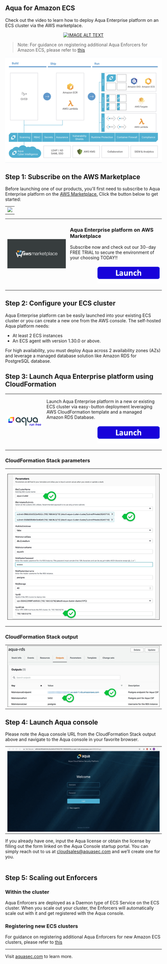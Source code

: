 ## Aqua for Amazon ECS

Check out the video to learn how to deploy Aqua Enterprise platform on an ECS cluster via the AWS marketplace.
<div align="center">
  <a target="_blank" href="https://www.youtube.com/watch?v=WtgAxMGvtIQ"><img src="https://img.youtube.com/vi/WtgAxMGvtIQ/0.jpg" alt="IMAGE ALT TEXT"></a>
</div>

>Note: For guidance on registering additional Aqua Enforcers for Amazon ECS, please refer to [this](pages/adding-more-enforcers.md)

![Aqua platform](../../images/aws-aqua-platform.png)

## Step 1: Subscribe on the AWS Marketplace
Before launching one of our products, you'll first need to subscribe to Aqua Enterprise platform on the <a target="_blank" href="https://aws.amazon.com/marketplace/pp/B07KJKMNR8">AWS Marketplace.</a> Click the button below to get started:
<table>
	<tr>
		<td><img src="../../images/aws-ecs-payg.gif" /></td>
	</tr>
</table>
<table>
	<tr>
		<td width="40%"><a target="_blank" href="https://aws.amazon.com/marketplace/pp/B07KJKMNR8"><img src="../../images/aws-marketplace.png" /></a></td>
		<td>
			<h3>Aqua Enterprise platform on AWS Marketplace</h3>
			<p>Subscribe now and check out our 30-day FREE TRIAL to secure the environment of your choosing TODAY!!
			</p>
			<p align="right"><a target="_blank" href="https://aws.amazon.com/marketplace/pp/B07KJKMNR8"><img src="../../../images/launch-logo.png" width="200" /></a></p>
		</td>
	</tr> 
</table>

## Step 2: Configure your ECS cluster
Aqua Enterprise platform can be easily launched into your existing ECS cluster or you can create a new one from the AWS console. The self-hosted Aqua platform needs:
* At least 2 ECS instances 
* An ECS agent with version 1.30.0 or above. 

For high availability, you must deploy Aqua across 2 availability zones (AZs) and leverage a managed database solution like Amazon RDS for PostgreSQL database.

## Step 3: Launch Aqua Enterprise platform using CloudFormation
<table>
	<tr>
		<td width="25%"><a target="_blank" href="https://console.aws.amazon.com/cloudformation/home?#/stacks/create/review?templateURL=https:%2F%2Fs3.amazonaws.com%2Faqua-security-public%2Faqua-security-ecs-payg.template&stackName=AquaSecurityEcsPayg"><img src="../../../images/aqua-logo.png" width="250"/></a></td>
		<td>
			<p>Launch Aqua Enterprise platform in a new or existing ECS cluster via easy-button deployment leveraging AWS CloudFormation template and a managed Amazon RDS Database. </p>
			<p align="right"><a target="_blank" href="https://console.aws.amazon.com/cloudformation/home?#/stacks/create/review?templateURL=https:%2F%2Fs3.amazonaws.com%2Faqua-security-public%2Faqua-security-ecs-payg.template&stackName=AquaSecurityEcsPayg"><img src="../../../images/launch-logo.png" width="200" /></a></p>
		</td>
	</tr>
</table>

### CloudFormation Stack parameters
<table>
	<tr>
		<td><p align="center" ><img src="../../images/rds-cft-parameters.jpg" /></p></td>
	</tr>
</table>

### CloudFormation Stack output
<table>
	<tr>
		<td><img src="../../images/rds-cft-output.jpg" /></td>
	</tr>
</table>

## Step 4: Launch Aqua console
Please note the Aqua console URL from the CloudFormation Stack output above and navigate to the Aqua console in your favorite browser.
<table>
	<tr>
		<td><img src="../../images/aqua-console-aws-payg.gif" /></td>
	</tr>
</table>

If you already have one, input the Aqua license or obtain the license by filling out the form linked on the Aqua Console startup portal. You can simply reach out to us at [cloudsales@aquasec.com](mailto:cloudsales@aquasec.com) and we’ll create one for you.<br /><br />

## Step 5: Scaling out Enforcers

### Within the cluster
Aqua Enforcers are deployed as a Daemon type of ECS Service on the ECS cluster. When you scale out your cluster, the Enforcers will automatically scale out with it and get registered with the Aqua console.

### Registering new ECS clusters
For guidance on registering additional Aqua Enforcers for new Amazon ECS clusters, please refer to [this](pages/adding-more-enforcers.md)


---
Visit [aquasec.com](https://www.aquasec.com/) to learn more.